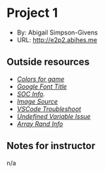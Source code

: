 # Project 1
+ By: Abigail Simpson-Givens
+ URL: <http://e2p2.abihes.me>


## Outside resources
+ _[Colors for game](https://colorhunt.co/)_
+ _[Google Font Title](https://fonts.google.com/specimen/Pixelify+Sans?preview.text=hello)_
+ _[SOC Info](https://codereview.stackexchange.com/questions/48165/is-this-following-separation-of-concerns-and-php-oop-standards)._
+ _[Image Source](https://www.stickpng.com/img/icons-logos-emojis/word-games/guess-the-word-logo)_
+ _[VSCode Troubleshoot](https://stackoverflow.com/questions/42603103/how-to-completely-uninstall-vs-code-on-mac)_
+ _[Undefined Variable Issue](https://stackoverflow.com/questions/4261133/notice-undefined-variable-notice-undefined-index-warning-undefined-arr())_
+ _[Array Rand Info](https://www.php.net/manual/en/function.array-rand.php)_


## Notes for instructor
n/a